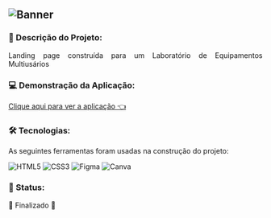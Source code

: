 ![Banner](https://cdn.discordapp.com/attachments/887804175419858954/1014574415159238768/equipments-lab.png)
---


### :pencil: Descrição do Projeto:
<p align="justify">Landing page construída para um Laboratório de Equipamentos Multiusários</p>



### :computer: Demonstração da Aplicação:

[Clique aqui para ver a aplicação 👈](https://edyane.github.io/Equipamentos-Multiusuarios-1/)


### 🛠 Tecnologias:

As seguintes ferramentas foram usadas na construção do projeto:

![HTML5](https://img.shields.io/badge/html5-%23E34F26.svg?style=for-the-badge&logo=html5&logoColor=white)
![CSS3](https://img.shields.io/badge/css3-%231572B6.svg?style=for-the-badge&logo=css3&logoColor=white)
![Figma](https://img.shields.io/badge/figma-%23F24E1E.svg?style=for-the-badge&logo=figma&logoColor=white)
![Canva](https://img.shields.io/badge/Canva-%2300C4CC.svg?style=for-the-badge&logo=Canva&logoColor=white)


### 📍 Status:

🚧  Finalizado  🚧
